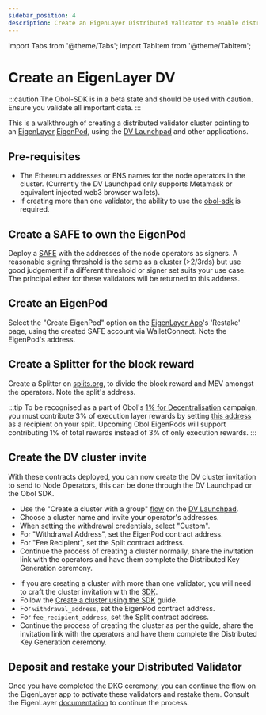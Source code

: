 ```yaml
---
sidebar_position: 4
description: Create an EigenLayer Distributed Validator to enable distributed restaking.
---
```


import Tabs from '@theme/Tabs';
import TabItem from '@theme/TabItem';

# Create an EigenLayer DV

:::caution
The Obol-SDK is in a beta state and should be used with caution. Ensure you validate all important data.
:::

This is a walkthrough of creating a distributed validator cluster pointing to an [EigenLayer](https://eigenlayer.xyz/) [EigenPod](https://docs.eigenlayer.xyz/eigenlayer/restaking-guides/restaking-user-guide/native-restaking/create-eigenpod-and-set-withdrawal-credentials/), using the [DV Launchpad](../dvl/intro.md) and other applications.

## Pre-requisites

- The Ethereum addresses or ENS names for the node operators in the cluster. (Currently the DV Launchpad only supports Metamask or equivalent injected web3 browser wallets).
- If creating more than one validator, the ability to use the [obol-sdk](./quickstart-sdk.md) is required.

## Create a SAFE to own the EigenPod

Deploy a [SAFE](https://app.safe.global/) with the addresses of the node operators as signers. A reasonable signing threshold is the same as a cluster (>2/3rds) but use good judgement if a different threshold or signer set suits your use case. The principal ether for these validators will be returned to this address.

## Create an EigenPod

Select the "Create EigenPod" option on the [EigenLayer App](https://app.eigenlayer.xyz/)'s 'Restake' page, using the created SAFE account via WalletConnect. Note the EigenPod's address.

## Create a Splitter for the block reward

Create a Splitter on [splits.org](https://app.splits.org/), to divide the block reward and MEV amongst the operators. Note the split's address.

:::tip
To be recognised as a part of Obol's [1% for Decentralisation](https://blog.obol.tech/1-percent-for-decentralisation/) campaign, you must contribute 3% of execution layer rewards by setting [this address](https://etherscan.io/address/0xDe5aE4De36c966747Ea7DF13BD9589642e2B1D0d) as a recipient on your split. Upcoming Obol EigenPods will support contributing 1% of total rewards instead of 3% of only execution rewards.
:::

## Create the DV cluster invite

With these contracts deployed, you can now create the DV cluster invitation to send to Node Operators, this can be done through the DV Launchpad or the Obol SDK.

<Tabs groupId="configure-eigenpod">
  <TabItem value="launchpad" label="DV Launchpad" default>
    <ul>
      <li>Use the "Create a cluster with a group" <a href="../start/quickstart_group">flow</a> on the <a href="../dvl/intro">DV Launchpad</a>.</li>
      <li>Choose a cluster name and invite your operator's addresses.</li>
      <li>When setting the withdrawal credentials, select "Custom".</li>
      <li>For "Withdrawal Address", set the EigenPod contract address.</li>
      <li>For "Fee Recipient", set the Split contract address.</li>
      <li>Continue the process of creating a cluster normally, share the invitation link with the operators and have them complete the Distributed Key Generation ceremony.</li>
    </ul>
  </TabItem>
  <TabItem value="sdk" label="SDK">
    <ul>
        <li>If you are creating a cluster with more than one validator, you will need to craft the cluster invitation with the <a href="https://www.npmjs.com/package/@obolnetwork/obol-sdk" target="_blank">SDK</a>.</li>
        <li>Follow the  <a href="./quickstart-sdk">Create a cluster using the SDK</a> guide.</li>
        <li>For <code>withdrawal_address</code>, set the EigenPod contract address.</li>
        <li>For <code>fee_recipient_address</code>, set the Split contract address.</li>
        <li>Continue the process of creating the cluster as per the guide, share the invitation link with the operators and have them complete the Distributed Key Generation ceremony.</li>
      </ul>
  </TabItem>
</Tabs>


## Deposit and restake your Distributed Validator

Once you have completed the DKG ceremony, you can continue the flow on the EigenLayer app to activate these validators and restake them. Consult the EigenLayer [documentation](https://docs.eigenlayer.xyz/eigenlayer/restaking-guides/restaking-user-guide/native-restaking/create-eigenpod-and-set-withdrawal-credentials/enable-restaking) to continue the process. 
